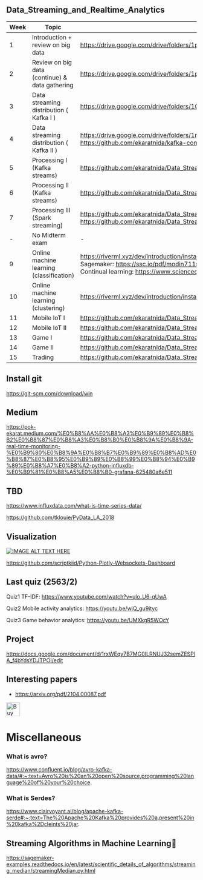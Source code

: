 ## Data_Streaming_and_Realtime_Analytics
| Week  |  Topic | Materials Link |
| ----  |  ---- | ---- |
| 1     |     Introduction + review on big data  | https://drive.google.com/drive/folders/1pCP8i125ZpJEwhxtUQFqxcTLwWE1um-5?usp=sharing |
| 2     |     Review on big data (continue) & data gathering | https://drive.google.com/drive/folders/1pCP8i125ZpJEwhxtUQFqxcTLwWE1um-5?usp=sharing |
| 3     |     Data streaming distribution ( Kafka I ) | https://drive.google.com/drive/folders/1C-mIez_Mc0i1tjGtxDFuJSRujNnh6qoG?usp=sharing |
| 4     |     Data streaming distribution ( Kafka II ) | https://drive.google.com/drive/folders/1rc0S6aT-jAXDY4qahIJTDDI0w4jsqTZm?usp=sharing https://github.com/ekaratnida/kafka-connect |
| 5     |     Processing I (Kafka streams) | https://github.com/ekaratnida/Data_Streaming_and_Realtime_Analytics/tree/main/Week03 |
| 6     |     Processing II (Kafka streams) | https://github.com/ekaratnida/Data_Streaming_and_Realtime_Analytics/tree/main/Week04 |
| 7     |     Processing III (Spark streaming) | https://github.com/ekaratnida/Data_Streaming_and_Realtime_Analytics/tree/main/Week06/pyspark https://github.com/ekaratnida/Data_Streaming_and_Realtime_Analytics/blob/main/Week07/Week7_twitter.ipynb |
| -     |     No Midterm exam  | - |
| 9     |     Online machine learning (classification) | https://riverml.xyz/dev/introduction/installation/ </br> Sagemaker: https://ssc.io/pdf/modin711s.pdf </br> Continual learning: https://www.sciencedirect.com/science/article/pii/S0893608019300231 |
| 10    |     Online machine learning (clustering) | https://riverml.xyz/dev/introduction/installation/ |
| 11    |     Mobile IoT I | https://github.com/ekaratnida/Data_Streaming_and_Realtime_Analytics/tree/main/Week05 |
| 12    |     Mobile IoT II | https://github.com/ekaratnida/Data_Streaming_and_Realtime_Analytics/tree/main/Week08 (Quiz II) |
| 13    |     Game I | https://github.com/ekaratnida/Data_Streaming_and_Realtime_Analytics/tree/main/Week10 |
| 14    |     Game II | https://github.com/ekaratnida/Data_Streaming_and_Realtime_Analytics/tree/main/Week10 |
| 15    |     Trading | https://github.com/ekaratnida/Data_Streaming_and_Realtime_Analytics/tree/main/Week14 (Quiz III) |

## Install git

https://git-scm.com/download/win

## Medium

https://pok-ekarat.medium.com/%E0%B8%AA%E0%B8%A3%E0%B9%89%E0%B8%B2%E0%B8%87%E0%B8%A3%E0%B8%B0%E0%B8%9A%E0%B8%9A-real-time-monitoring-%E0%B9%80%E0%B8%9A%E0%B8%B7%E0%B9%89%E0%B8%AD%E0%B8%87%E0%B8%95%E0%B9%89%E0%B8%99%E0%B8%94%E0%B9%89%E0%B8%A7%E0%B8%A2-python-influxdb-%E0%B9%81%E0%B8%A5%E0%B8%B0-grafana-625480a6e511

## TBD

https://www.influxdata.com/what-is-time-series-data/

https://github.com/tklouie/PyData_LA_2018

## Visualization

[![IMAGE ALT TEXT HERE](https://img.youtube.com/vi/xr2n_q1yw5Q/0.jpg)](https://www.youtube.com/watch?v=xr2n_q1yw5Q)

https://github.com/scriptkiid/Python-Plotly-Websockets-Dashboard

## Last quiz (2563/2)

Quiz1 TF-IDF: https://www.youtube.com/watch?v=ulo_U6-qUwA

Quiz2 Mobile activity analytics: https://youtu.be/wjQ_gu9ityc

Quiz3 Game behavior analytics: https://youtu.be/UMXkgR5WOcY

## Project
https://docs.google.com/document/d/1rxWEqy7B7MG0ILRNUJ32semZESPlA_f4bYdsYDJTPOI/edit

## Interesting papers
- https://arxiv.org/pdf/2104.00087.pdf

<a href='https://ko-fi.com/E1E46KZ4T' target='_blank'><img height='36' style='border:0px;height:36px;' src='https://cdn.ko-fi.com/cdn/kofi1.png?v=3' border='0' alt='Buy Me a Coffee at ko-fi.com' /></a>

# Miscellaneous
### What is avro? 
https://www.confluent.io/blog/avro-kafka-data/#:~:text=Avro%20is%20an%20open%20source,programming%20language%20of%20your%20choice.
### What is Serdes?
https://www.clairvoyant.ai/blog/apache-kafka-serde#:~:text=The%20Apache%20Kafka%20provides%20a,present%20in%20kafka%2Dcleints%20jar.

## Streaming Algorithms in Machine Learning
https://sagemaker-examples.readthedocs.io/en/latest/scientific_details_of_algorithms/streaming_median/streamingMedian.py.html

